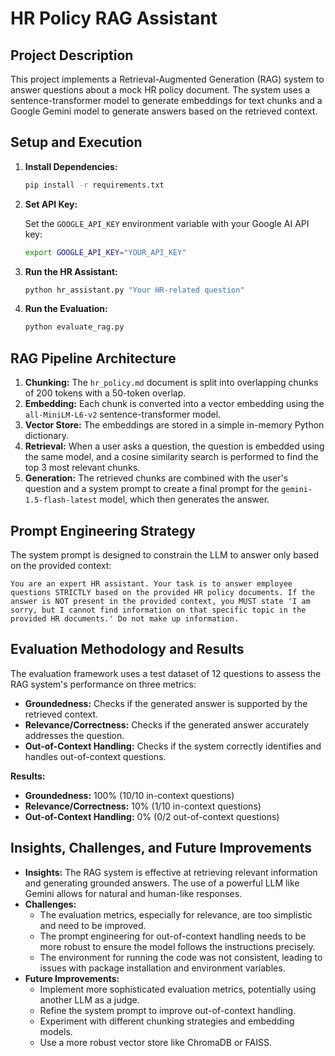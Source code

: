 
# HR Policy RAG Assistant

## Project Description

This project implements a Retrieval-Augmented Generation (RAG) system to answer questions about a mock HR policy document. The system uses a sentence-transformer model to generate embeddings for text chunks and a Google Gemini model to generate answers based on the retrieved context.

## Setup and Execution

1.  **Install Dependencies:**

    ```bash
    pip install -r requirements.txt
    ```

2.  **Set API Key:**

    Set the `GOOGLE_API_KEY` environment variable with your Google AI API key:

    ```bash
    export GOOGLE_API_KEY="YOUR_API_KEY"
    ```

3.  **Run the HR Assistant:**

    ```bash
    python hr_assistant.py "Your HR-related question"
    ```

4.  **Run the Evaluation:**

    ```bash
    python evaluate_rag.py
    ```

## RAG Pipeline Architecture

1.  **Chunking:** The `hr_policy.md` document is split into overlapping chunks of 200 tokens with a 50-token overlap.
2.  **Embedding:** Each chunk is converted into a vector embedding using the `all-MiniLM-L6-v2` sentence-transformer model.
3.  **Vector Store:** The embeddings are stored in a simple in-memory Python dictionary.
4.  **Retrieval:** When a user asks a question, the question is embedded using the same model, and a cosine similarity search is performed to find the top 3 most relevant chunks.
5.  **Generation:** The retrieved chunks are combined with the user's question and a system prompt to create a final prompt for the `gemini-1.5-flash-latest` model, which then generates the answer.

## Prompt Engineering Strategy

The system prompt is designed to constrain the LLM to answer only based on the provided context:

```
You are an expert HR assistant. Your task is to answer employee questions STRICTLY based on the provided HR policy documents. If the answer is NOT present in the provided context, you MUST state 'I am sorry, but I cannot find information on that specific topic in the provided HR documents.' Do not make up information.
```

## Evaluation Methodology and Results

The evaluation framework uses a test dataset of 12 questions to assess the RAG system's performance on three metrics:

*   **Groundedness:** Checks if the generated answer is supported by the retrieved context.
*   **Relevance/Correctness:** Checks if the generated answer accurately addresses the question.
*   **Out-of-Context Handling:** Checks if the system correctly identifies and handles out-of-context questions.

**Results:**

*   **Groundedness:** 100% (10/10 in-context questions)
*   **Relevance/Correctness:** 10% (1/10 in-context questions)
*   **Out-of-Context Handling:** 0% (0/2 out-of-context questions)

## Insights, Challenges, and Future Improvements

*   **Insights:** The RAG system is effective at retrieving relevant information and generating grounded answers. The use of a powerful LLM like Gemini allows for natural and human-like responses.
*   **Challenges:**
    *   The evaluation metrics, especially for relevance, are too simplistic and need to be improved.
    *   The prompt engineering for out-of-context handling needs to be more robust to ensure the model follows the instructions precisely.
    *   The environment for running the code was not consistent, leading to issues with package installation and environment variables.
*   **Future Improvements:**
    *   Implement more sophisticated evaluation metrics, potentially using another LLM as a judge.
    *   Refine the system prompt to improve out-of-context handling.
    *   Experiment with different chunking strategies and embedding models.
    *   Use a more robust vector store like ChromaDB or FAISS.
